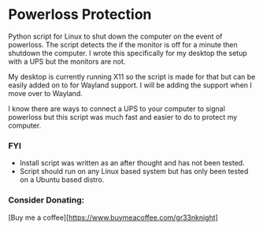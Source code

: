 # Powerloss Protection
Python script for Linux to shut down the computer on the event of powerloss. The script detects the if the monitor is off for a minute then shutdown the computer. I wrote this specifically for my desktop the setup with a UPS but the monitors are not.

My desktop is currently running X11 so the script is made for that but can be easily added on to for Wayland support. I will be adding the support when I move over to Wayland.

I know there are ways to connect a UPS to your computer to signal powerloss but this script was much fast and easier to do to protect my computer.

### FYI
* Install script was written as an after thought and has not been tested.
* Script should run on any Linux based system but has only been tested on a Ubuntu based distro.

### Consider Donating:
[Buy me a coffee][https://www.buymeacoffee.com/gr33nknight]
